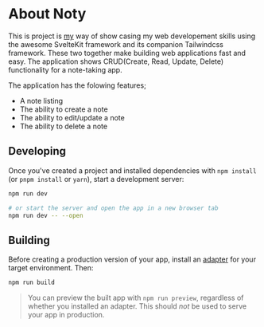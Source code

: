 <main class="container mx-auto px-6 lg:px-14 py-4">
	<h1
		class="text-center py-8 font-extrabold text-transparent text-5xl bg-clip-text bg-gradient-to-br from-blue-400 to-red-600"
	>
		About Noty
	</h1>
	<div
		class="bg-[#4c4f64] p-6 rounded-lg duration-300  transition ease-in-out delay-150 hover:-translate-y-1 hover:scale-110 text-white py-3  mr-auto ml-auto prose prose-2xl text-lg lg:text-2xl max-w-6xl"
	>
		<p>
			This is project is <span><a class="text-blue-500" href="https://boadzie1.netlify.app">my</a></span> way of show casing my web developement skills using the awesome
			SvelteKit framework and its companion Tailwindcss framework. These two together make building web applications fast and easy. <span
				>The application shows CRUD(Create, Read, Update, Delete) functionality for a note-taking app.  
		</p>
		<div class="text-2xl py-3">
			The application has the folowing features;
			<ul class="mr-2 list-disc px-4 text-cyan-100">
				<li>A note listing</li>
				<li>The ability to create a note</li>
				<li>The ability to edit/update a note</li>
                <li>The ability to delete a note</li>
			</ul>
		</div>
	</div>
</main>

## Developing

Once you've created a project and installed dependencies with `npm install` (or `pnpm install` or `yarn`), start a development server:

```bash
npm run dev

# or start the server and open the app in a new browser tab
npm run dev -- --open
```

## Building

Before creating a production version of your app, install an [adapter](https://kit.svelte.dev/docs#adapters) for your target environment. Then:

```bash
npm run build
```

> You can preview the built app with `npm run preview`, regardless of whether you installed an adapter. This should _not_ be used to serve your app in production.
